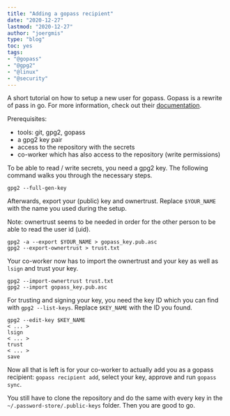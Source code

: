 ```yaml
---
title: "Adding a gopass recipient"
date: "2020-12-27"
lastmod: "2020-12-27"
author: "joergmis"
type: "blog"
toc: yes
tags:
- "@gopass"
- "@gpg2"
- "@linux"
- "@security"
---
```


A short tutorial on how to setup a new user for gopass. Gopass is a rewrite of
pass in go. For more information, check out their [documentation](https://www.gopass.pw/docs/).

Prerequisites:

- tools: git, gpg2, gopass
- a gpg2 key pair
- access to the repository with the secrets
- co-worker which has also access to the repository (write permissions)

 To be able to read / write secrets, you need a gpg2 key. The following command
 walks you through the necessary steps.

```
gpg2 --full-gen-key
```

Afterwards, export your (public) key and ownertrust. Replace `$YOUR_NAME` with
the name you used during the setup.

Note: ownertrust seems to be needed in order for the other person to be able to
read the user id (uid).

```
gpg2 -a --export $YOUR_NAME > gopass_key.pub.asc
gpg2 --export-ownertrust > trust.txt
```

Your co-worker now has to import the ownertrust and your key as well as `lsign`
and trust your key.

```
gpg2 --import-ownertrust trust.txt
gpg2 --import gopass_key.pub.asc
```

For trusting and signing your key, you need the key ID which you can find with
`gpg2 --list-keys`. Replace `$KEY_NAME` with the ID you found.

```
gpg2 --edit-key $KEY_NAME
< ... > 
lsign
< ... > 
trust
< ... >
save
```

Now all that is left is for your co-worker to actually add you as a gopass
recipient: `gopass recipient add`, select your key, approve and run
`gopass sync`.

You still have to clone the repository and do the same with every key in the
`~/.password-store/.public-keys` folder. Then you are good to go.

